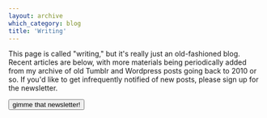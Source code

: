 ```yaml
---
layout: archive
which_category: blog
title: 'Writing'
---
```

This page is called "writing," but it's really just an old-fashioned blog. Recent articles are below, with more materials being periodically added from my archive of old Tumblr and Wordpress posts going back to 2010 or so. If you'd like to get infrequently notified of new posts, please sign up for the newsletter.

<button name="button" class="PicoPopup_8gjjqmk3">gimme that newsletter!</button>


